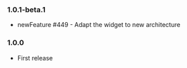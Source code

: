 ### 1.0.1-beta.1
* newFeature #449 - Adapt the widget to new architecture

### 1.0.0
* First release